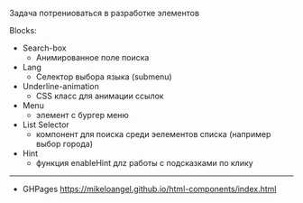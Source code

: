 Задача потрениоваться в разработке элементов

Blocks:
* Search-box
  * Анимированное поле поиска
* Lang
  * Селектор выбора языка (submenu)
* Underline-animation
  * CSS класс для анимации ссылок
* Menu
  * элемент с бургер меню
* List Selector
  * компонент для поиска среди эелементов списка (например выбор города)
* Hint
  * функция enableHint длz работы с подсказками по клику

---
* GHPages https://mikeloangel.github.io/html-components/index.html
